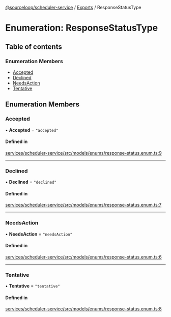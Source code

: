 [@sourceloop/scheduler-service](../README.md) / [Exports](../modules.md) / ResponseStatusType

# Enumeration: ResponseStatusType

## Table of contents

### Enumeration Members

- [Accepted](ResponseStatusType.md#accepted)
- [Declined](ResponseStatusType.md#declined)
- [NeedsAction](ResponseStatusType.md#needsaction)
- [Tentative](ResponseStatusType.md#tentative)

## Enumeration Members

### Accepted

• **Accepted** = ``"accepted"``

#### Defined in

[services/scheduler-service/src/models/enums/response-status.enum.ts:9](https://github.com/sourcefuse/loopback4-microservice-catalog/blob/68ec38a2a/services/scheduler-service/src/models/enums/response-status.enum.ts#L9)

___

### Declined

• **Declined** = ``"declined"``

#### Defined in

[services/scheduler-service/src/models/enums/response-status.enum.ts:7](https://github.com/sourcefuse/loopback4-microservice-catalog/blob/68ec38a2a/services/scheduler-service/src/models/enums/response-status.enum.ts#L7)

___

### NeedsAction

• **NeedsAction** = ``"needsAction"``

#### Defined in

[services/scheduler-service/src/models/enums/response-status.enum.ts:6](https://github.com/sourcefuse/loopback4-microservice-catalog/blob/68ec38a2a/services/scheduler-service/src/models/enums/response-status.enum.ts#L6)

___

### Tentative

• **Tentative** = ``"tentative"``

#### Defined in

[services/scheduler-service/src/models/enums/response-status.enum.ts:8](https://github.com/sourcefuse/loopback4-microservice-catalog/blob/68ec38a2a/services/scheduler-service/src/models/enums/response-status.enum.ts#L8)
